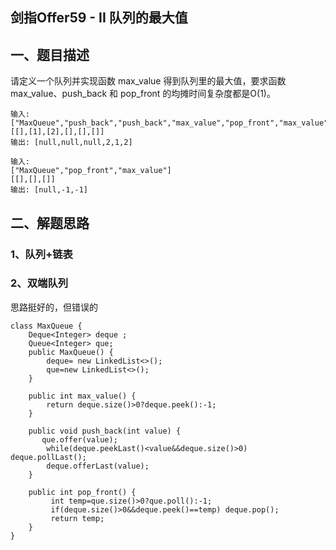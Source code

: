 ## 剑指Offer59 - II 队列的最大值



## 一、题目描述

请定义一个队列并实现函数 max_value 得到队列里的最大值，要求函数max_value、push_back 和 pop_front 的均摊时间复杂度都是O(1)。

```
输入: 
["MaxQueue","push_back","push_back","max_value","pop_front","max_value"]
[[],[1],[2],[],[],[]]
输出: [null,null,null,2,1,2]

输入: 
["MaxQueue","pop_front","max_value"]
[[],[],[]]
输出: [null,-1,-1]
```











## 二、解题思路

### 1、队列+链表





### 2、双端队列

思路挺好的，但错误的

```
class MaxQueue {
    Deque<Integer> deque ;
    Queue<Integer> que;
    public MaxQueue() {
        deque= new LinkedList<>();
        que=new LinkedList<>();
    }
    
    public int max_value() {
        return deque.size()>0?deque.peek():-1;
    }
    
    public void push_back(int value) {
       que.offer(value);
        while(deque.peekLast()<value&&deque.size()>0) deque.pollLast();
        deque.offerLast(value);
    }
    
    public int pop_front() {
         int temp=que.size()>0?que.poll():-1;
         if(deque.size()>0&&deque.peek()==temp) deque.pop();
         return temp;
    }
}
```

